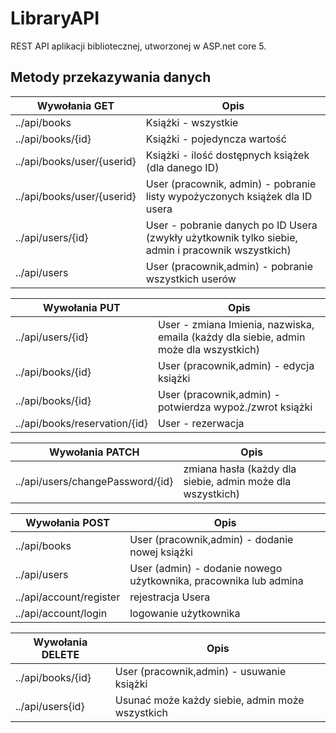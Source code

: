 # LibraryAPI
REST API aplikacji bibliotecznej, utworzonej w ASP.net core 5.

## Metody przekazywania danych

| Wywołania GET  | Opis | 
| ------------- | ------------ | 
| ../api/books  | Książki - wszystkie  | 
| ../api/books/{id} | Książki - pojedyncza wartość  | 
| ../api/books/user/{userid}  | Książki - ilość dostępnych książek (dla danego ID)  | 
| ../api/books/user/{userid} | User (pracownik, admin) - pobranie listy wypożyczonych książek dla ID usera  | 
| ../api/users/{id}  | User - pobranie danych po ID Usera (zwykły użytkownik tylko siebie, admin i pracownik wszystkich) | 
| ../api/users | User (pracownik,admin) - pobranie wszystkich userów |

| Wywołania PUT  | Opis | 
| ------------- | ------------ | 
| ../api/users/{id}  | User  - zmiana Imienia, nazwiska, emaila (każdy dla siebie, admin może dla wszystkich) | 
| ../api/books/{id} | User (pracownik,admin) - edycja książki  | 
| ../api/books/{id} | User (pracownik,admin) - potwierdza wypoż./zwrot książki  | 
| ../api/books/reservation/{id} | User - rezerwacja  | 

| Wywołania PATCH  | Opis | 
| ------------- | ------------ | 
|../api/users/changePassword/{id}  | zmiana hasła (każdy dla siebie, admin może dla wszystkich)  |   | 

| Wywołania POST  | Opis | 
| ------------- | ------------ | 
| ../api/books  | User (pracownik,admin) - dodanie nowej książki  | 
| ../api/users | User (admin) - dodanie nowego użytkownika, pracownika lub admina | 
| ../api/account/register | rejestracja Usera  |
| ../api​/account​/login    |  logowanie użytkownika |

| Wywołania DELETE  | Opis | 
| ------------- | ------------ | 
| ../api/books/{id}  | User (pracownik,admin) - usuwanie książki  | 
| ../api/users{id} | Usunać może każdy siebie, admin może wszystkich | 
